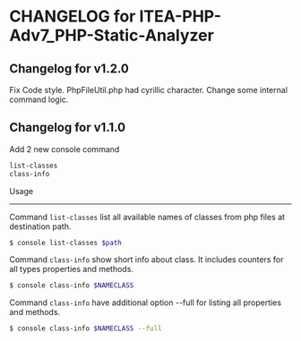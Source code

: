 CHANGELOG for ITEA-PHP-Adv7_PHP-Static-Analyzer 
==========================

Changelog for v1.2.0
---------------------
Fix Code style.
PhpFileUtil.php had cyrillic character.
Change some internal command logic. 

Changelog for v1.1.0
---------------------

Add 2 new console command

```bash
list-classes
class-info
```

Usage
_____
Command `list-classes` list all available names of classes from php files at destination path.
```bash
$ console list-classes $path
```

Command `class-info` show short info about class. It includes counters for all types properties and methods.
```bash
$ console class-info $NAMECLASS
```

Command `class-info` have additional option --full for listing all properties and methods.
```bash
$ console class-info $NAMECLASS --full
```
